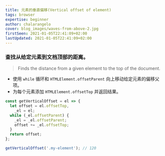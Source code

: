 ```yaml
---
title: 元素的垂直偏移(Vertical offset of element)
tags: browser
expertise: beginner
author: chalarangelo
cover: blog_images/waves-from-above-2.jpg
firstSeen: 2021-01-05T22:41:09+02:00
lastUpdated: 2021-01-05T22:41:09+02:00
---
```


### 查找从给定元素到文档顶部的距离。
> Finds the distance from a given element to the top of the document.

- 使用 `while` 循环和 `HTMLElement.offsetParent` 向上移动给定元素的偏移父项。
- 为每个元素添加 `HTMLElement.offsetTop` 并返回结果。

```js
const getVerticalOffset = el => {
  let offset = el.offsetTop,
    _el = el;
  while (_el.offsetParent) {
    _el = _el.offsetParent;
    offset += _el.offsetTop;
  }
  return offset;
};
```

```js
getVerticalOffset('.my-element'); // 120
```
